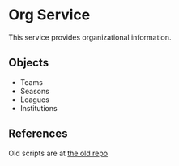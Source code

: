 Org Service
===========

This service provides organizational information.

## Objects
* Teams
* Seasons
* Leagues
* Institutions

## References
Old scripts are at [the old repo](https://github.com/cohoe/OpenPuck/tree/45160b6e6987a6de2563b4bfd8b9e143553ea79c)